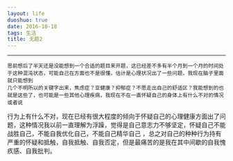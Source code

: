 ```yaml
---
layout: life
duoshuo: true
date: 2016-10-18
tags: 生活
title: 无题2
---
```


******

    思前想后了半天还是没能想到一个合适的题目来开题，这已经差不多有半个月到一个月的时间处于这种混沌状态，可能自己在方面也不是很懂，估计是心理状况出了一些问题，我现在脑子里面就只能想到
    几个不明所以的关键字出来，焦虑症？亚健康？抑郁症？不愿走出自己的舒适区？我能想到的也就是这些了，也可能是一些其他心理疾病，我现在不在一直怀疑自己的身体上有什么不对的情况或者说
行为上有什么不对，现在已经有很大程度的倾向于怀疑自己的心理健康方面出了问题，这种情况我以前一直理解为浮躁，觉得是自己意志力不够坚定，怀疑自己不能战胜自己，不能自我优化自己，不能自己精华自己
，总之对自己的种种行为持有严重的怀疑和抵触，自我抵触、自我否定，但是最痛苦的是我在其中间歇的自我愧疚感、自我批判。

